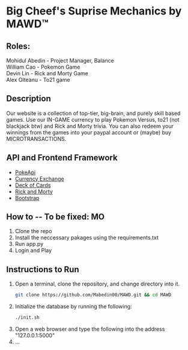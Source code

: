 # Big Cheef's Suprise Mechanics by MAWD™

## Roles:                                </br>
Mohidul Abedin - Project Manager, Balance </br>
William Cao - Pokemon Game </br>
Devin Lin - Rick and Morty Game </br>
Alex Olteanu - To21 game </br>

## Description
Our website is a collection of top-tier, big-brain, and purely skill based games. Use our IN-GAME currency to play Pokemon Versus, to21 (not blackjack btw) and Rick and Morty trivia. You can also redeem your winnings from the games into your paypal account or (maybe) buy MICROTRANSACTIONS. 

## API and Frontend Framework
  - [PokeApi](https://docs.google.com/document/d/1oCJhl-NoNNpekMLd4C4jBXhpL9xvm6ZrVIdfoqbq-Vc/edit#heading=h.cx298swl620u)
  - [Currency Exchange](https://docs.google.com/document/d/1yTckLoGBHA-C37hhukXOc76Jh_770L7m3Moj-wMFeUU/edit)
  - [Deck of Cards](https://docs.google.com/document/d/1oCJhl-NoNNpekMLd4C4jBXhpL9xvm6ZrVIdfoqbq-Vc/edit#heading=h.cx298swl620u)
  - [Rick and Morty](https://docs.google.com/document/d/1oK0klhp__LHP9kxb3D70cbbI46i1mMnmDMI4y1XS3B4/edit)
  - [Bootstrap](https://getbootstrap.com/docs/4.3/getting-started/introduction/)

## How to -- To be fixed: MO
  1. Clone the repo 
  2. Install the neccessary pakages using the requirements.txt
  3. Run app.py 
  4. Login and Play

## Instructions to Run
1. Open a terminal, clone the repository, and change directory into it.
    ```bash
    git clone https://github.com/Mabedin00/MAWD.git && cd MAWD
    ```
2. Initialize the database by running the following:
    ```bash
    ./init.sh
    ```
3. Open a web browser and type the following into the address "127.0.0.1:5000"
4. ...
